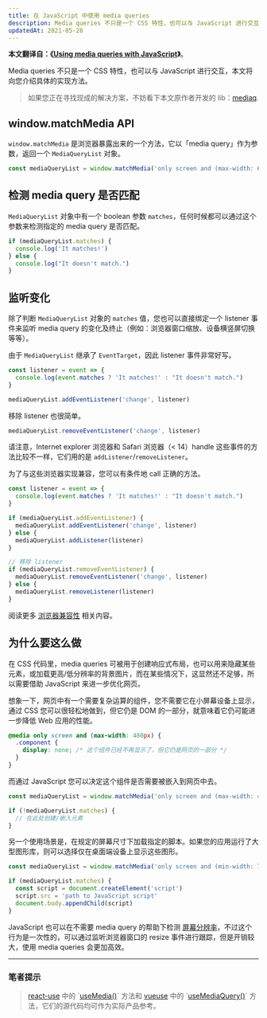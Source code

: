 ```yaml
---
title: 在 JavaScript 中使用 media queries
description: Media queries 不只是一个 CSS 特性，也可以与 JavaScript 进行交互，本文将向您介绍具体的实现方法。
updatedAt: 2021-05-28
---
```


**本文翻译自：《[Using media queries with JavaScript]》**。

Media queries 不只是一个 CSS 特性，也可以与 JavaScript 进行交互，本文将向您介绍具体的实现方法。

> 如果您正在寻找现成的解决方案，不妨看下本文原作者开发的 lib：[mediaq].

## window.matchMedia API

`window.matchMedia` 是浏览器暴露出来的一个方法，它以「media query」作为参数，返回一个 `MediaQueryList` 对象。

```javascript
const mediaQueryList = window.matchMedia('only screen and (max-width: 600px)')
```

## 检测 media query 是否匹配

`MediaQueryList` 对象中有一个 boolean 参数 `matches`，任何时候都可以通过这个参数来检测指定的 media query 是否匹配。

```javascript
if (mediaQueryList.matches) {
  console.log('It matches!')
} else {
  console.log("It doesn't match.")
}
```

## 监听变化

除了判断 `MediaQueryList` 对象的 `matches` 值，您也可以直接绑定一个 listener 事件来监听 media query 的变化及终止（例如：浏览器窗口缩放、设备横竖屏切换等等）。

由于 `MediaQueryList` 继承了 `EventTarget`，因此 listener 事件非常好写。

```javascript
const listener = event => {
  console.log(event.matches ? 'It matches!' : "It doesn't match.")
}

mediaQueryList.addEventListener('change', listener)
```

移除 listener 也很简单。

```javascript
mediaQueryList.removeEventListener('change', listener)
```

请注意，Internet explorer 浏览器和 Safari 浏览器（< 14）handle 这些事件的方法比较不一样，它们用的是 `addListener`/`removeListener`。

为了与这些浏览器实现兼容，您可以有条件地 call 正确的方法。

```javascript
const listener = event => {
  console.log(event.matches ? 'It matches!' : "It doesn't match.")
}

if (mediaQueryList.addEventListener) {
  mediaQueryList.addEventListener('change', listener)
} else {
  mediaQueryList.addListener(listener)
}

// 移除 listener
if (mediaQueryList.removeEventListener) {
  mediaQueryList.removeEventListener('change', listener)
} else {
  mediaQueryList.removeListener(listener)
}
```

阅读更多 [浏览器兼容性] 相关内容。

## 为什么要这么做

在 CSS 代码里，media queries 可被用于创建响应式布局，也可以用来隐藏某些元素，或加载更高/低分辨率的背景图片，而在某些情况下，这显然还不足够，所以需要借助 JavaScript 来进一步优化网页。

想象一下，网页中有一个需要复杂运算的组件，您不需要它在小屏幕设备上显示，通过 CSS 您可以很轻松地做到，但它仍是 DOM 的一部分，就意味着它仍可能进一步降低 Web 应用的性能。

```css
@media only screen and (max-width: 480px) {
  .component {
    display: none; /* 这个组件已经不再显示了，但它仍是网页的一部分 */
  }
}
```

而通过 JavaScript 您可以决定这个组件是否需要被嵌入到网页中去。

```javascript
const mediaQueryList = window.matchMedia('only screen and (max-width: 480px)')

if (!mediaQueryList.matches) {
  // 在此处创建/嵌入元素
}
```

另一个使用场景是，在规定的屏幕尺寸下加载指定的脚本。如果您的应用运行了大型图形库，则可以选择仅在桌面端设备上显示这些图形。

```javascript
const mediaQueryList = window.matchMedia('only screen and (min-width: 768px)')

if (mediaQueryList.matches) {
  const script = document.createElement('script')
  script.src = 'path to JavaScript script'
  document.body.appendChild(script)
}
```

JavaScript 也可以在不需要 media query 的帮助下检测 [屏幕分辨率]，不过这个行为是一次性的，可以通过监听浏览器窗口的 resize 事件进行跟踪，但是开销较大，使用 media queries 会更加高效。

---

### 笔者提示

> [react-use] 中的 \`[useMedia()]\` 方法和 [vueuse] 中的 \`[useMediaQuery()]\` 方法，它们的源代码均可作为实际产品参考。

[浏览器兼容性]: https://developer.mozilla.org/zh-CN/docs/Web/API/MediaQueryList
[屏幕分辨率]: https://developer.mozilla.org/zh-CN/docs/Web/API/Screen
[mediaq]: https://dev.maroun-baydoun.com/mediaq/
[react-use]: https://github.com/streamich/react-use
[usemedia()]: https://github.com/streamich/react-use/blob/master/src/useMedia.ts
[usemediaquery()]: https://github.com/vueuse/vueuse/blob/main/packages/core/useMediaQuery/index.ts
[using media queries with javascript]: https://dev.to/maroun_baydoun/using-media-queries-with-javascript-4aeo
[vueuse]: https://github.com/vueuse/vueuse
